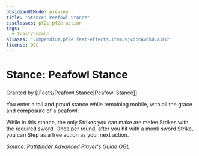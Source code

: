 ```yaml
---
obsidianUIMode: preview
title: "Stance: Peafowl Stance"
cssclasses: pf2e,pf2e-action
tags:
  - trait/common
aliases: "Compendium.pf2e.feat-effects.Item.vjvcccAwdkOLA1Fc"
license: OGL
---
```

# Stance: Peafowl Stance

### 






Granted by [[Feats/Peafowl Stance|Peafowl Stance]]

You enter a tall and proud stance while remaining mobile, with all the grace and composure of a peafowl.

While in this stance, the only Strikes you can make are melee Strikes with the required sword. Once per round, after you hit with a monk sword Strike, you can Step as a free action as your next action.

*Source: Pathfinder Advanced Player's Guide*
*OGL*